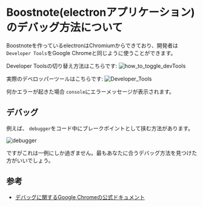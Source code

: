 # Boostnote(electronアプリケーション)のデバッグ方法について
Boostnoteを作っているelectronはChromiumからできており、開発者は `Developer Tools`をGoogle Chromeと同じように使うことができます。

Developer Toolsの切り替え方法はこちらです:
![how_to_toggle_devTools](https://cloud.githubusercontent.com/assets/11307908/24343585/162187e2-127c-11e7-9c01-23578db03ecf.png)

実際のデベロッパーツールはこちらです:
![Developer_Tools](https://cloud.githubusercontent.com/assets/11307908/24343545/eff9f3a6-127b-11e7-94cf-cb67bfda634a.png)

何かエラーが起きた場合 `console`にエラーメッセージが表示されます。

## デバッグ
例えば、 `debugger`をコード中にブレークポイントとして挟む方法があります。

![debugger](https://cloud.githubusercontent.com/assets/11307908/24343879/9459efea-127d-11e7-9943-f60bf7f66d4a.png)

ですがこれは一例にしか過ぎません。最もあなたに合うデバッグ方法を見つけた方がいいでしょう。

## 参考
* [デバッグに関するGoogle Chromeの公式ドキュメント](https://developer.chrome.com/devtools)
